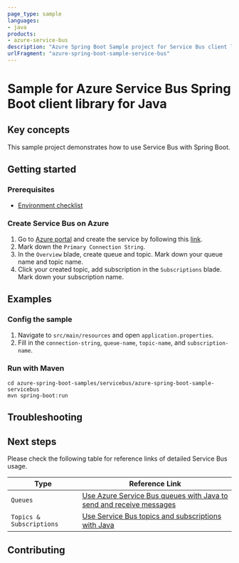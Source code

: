 ```yaml
---
page_type: sample
languages:
- java
products:
- azure-service-bus
description: "Azure Spring Boot Sample project for Service Bus client library"
urlFragment: "azure-spring-boot-sample-service-bus"
---
```


# Sample for Azure Service Bus Spring Boot client library for Java

## Key concepts
This sample project demonstrates how to use Service Bus with Spring Boot. 

## Getting started

### Prerequisites
- [Environment checklist][environment_checklist]

### Create Service Bus on Azure
1. Go to [Azure portal](https://portal.azure.com/) and create the service by following this [link](https://docs.microsoft.com/azure/service-bus-messaging/service-bus-create-namespace-portal). 
2. Mark down the `Primary Connection String`.
3. In the `Overview` blade, create queue and topic. Mark down your queue name and topic name. 
4. Click your created topic, add subscription in the `Subscriptions` blade. Mark down your subscription name.

## Examples                                           
### Config the sample

1. Navigate to `src/main/resources` and open `application.properties`.
2. Fill in the `connection-string`, `queue-name`, `topic-name`, and `subscription-name`. 

### Run with Maven

```
cd azure-spring-boot-samples/servicebus/azure-spring-boot-sample-servicebus
mvn spring-boot:run
```

## Troubleshooting
## Next steps
Please check the following table for reference links of detailed Service Bus usage. 

Type | Reference Link
--- | ---
`Queues` | [Use Azure Service Bus queues with Java to send and receive messages](https://docs.microsoft.com/azure/service-bus-messaging/service-bus-java-how-to-use-queues)
`Topics & Subscriptions` | [Use Service Bus topics and subscriptions with Java](https://docs.microsoft.com/azure/service-bus-messaging/service-bus-java-how-to-use-topics-subscriptions)

## Contributing

<!-- LINKS -->
[environment_checklist]: https://github.com/Azure/azure-sdk-for-java/blob/main/sdk/spring/ENVIRONMENT_CHECKLIST.md#ready-to-run-checklist